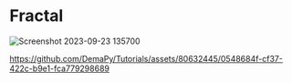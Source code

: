 # Fractal

![Screenshot 2023-09-23 135700](https://github.com/DemaPy/Tutorials/assets/80632445/b77c67c8-68d0-4bed-8267-739db542e32f)

https://github.com/DemaPy/Tutorials/assets/80632445/0548684f-cf37-422c-b9e1-fca779298689

